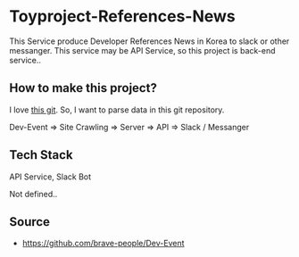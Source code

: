 # Toyproject-References-News

This Service produce Developer References News in Korea to slack or other messanger. This service may be API Service, so this project is back-end service..

## How to make this project?

I love [this git](https://github.com/brave-people/Dev-Event). So, I want to parse data in this git repository.

Dev-Event => Site Crawling => Server => API => Slack / Messanger

## Tech Stack

API Service, Slack Bot

Not defined..

## Source

- https://github.com/brave-people/Dev-Event

